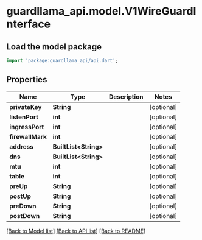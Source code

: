 # guardllama_api.model.V1WireGuardInterface

## Load the model package
```dart
import 'package:guardllama_api/api.dart';
```

## Properties
Name | Type | Description | Notes
------------ | ------------- | ------------- | -------------
**privateKey** | **String** |  | [optional] 
**listenPort** | **int** |  | [optional] 
**ingressPort** | **int** |  | [optional] 
**firewallMark** | **int** |  | [optional] 
**address** | **BuiltList&lt;String&gt;** |  | [optional] 
**dns** | **BuiltList&lt;String&gt;** |  | [optional] 
**mtu** | **int** |  | [optional] 
**table** | **int** |  | [optional] 
**preUp** | **String** |  | [optional] 
**postUp** | **String** |  | [optional] 
**preDown** | **String** |  | [optional] 
**postDown** | **String** |  | [optional] 

[[Back to Model list]](../README.md#documentation-for-models) [[Back to API list]](../README.md#documentation-for-api-endpoints) [[Back to README]](../README.md)


